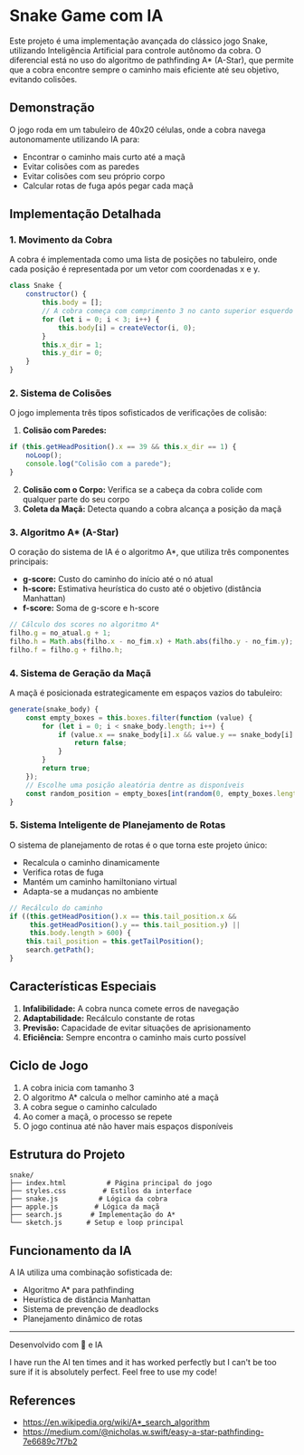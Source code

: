 #  Snake Game com IA

Este projeto é uma implementação avançada do clássico jogo Snake, utilizando Inteligência Artificial para controle autônomo da cobra. O diferencial está no uso do algoritmo de pathfinding A* (A-Star), que permite que a cobra encontre sempre o caminho mais eficiente até seu objetivo, evitando colisões.

##  Demonstração

O jogo roda em um tabuleiro de 40x20 células, onde a cobra navega autonomamente utilizando IA para:
- Encontrar o caminho mais curto até a maçã
- Evitar colisões com as paredes
- Evitar colisões com seu próprio corpo
- Calcular rotas de fuga após pegar cada maçã

##  Implementação Detalhada

### 1. Movimento da Cobra

A cobra é implementada como uma lista de posições no tabuleiro, onde cada posição é representada por um vetor com coordenadas x e y.

```javascript
class Snake {
    constructor() {
        this.body = [];
        // A cobra começa com comprimento 3 no canto superior esquerdo
        for (let i = 0; i < 3; i++) {
            this.body[i] = createVector(i, 0);
        }
        this.x_dir = 1;
        this.y_dir = 0;
    }
}
```

### 2. Sistema de Colisões

O jogo implementa três tipos sofisticados de verificações de colisão:

1. **Colisão com Paredes:**
```javascript
if (this.getHeadPosition().x == 39 && this.x_dir == 1) {
    noLoop();
    console.log("Colisão com a parede");
}
```

2. **Colisão com o Corpo:** Verifica se a cabeça da cobra colide com qualquer parte do seu corpo
3. **Coleta da Maçã:** Detecta quando a cobra alcança a posição da maçã

### 3. Algoritmo A* (A-Star)

O coração do sistema de IA é o algoritmo A*, que utiliza três componentes principais:

- **g-score:** Custo do caminho do início até o nó atual
- **h-score:** Estimativa heurística do custo até o objetivo (distância Manhattan)
- **f-score:** Soma de g-score e h-score

```javascript
// Cálculo dos scores no algoritmo A*
filho.g = no_atual.g + 1;
filho.h = Math.abs(filho.x - no_fim.x) + Math.abs(filho.y - no_fim.y);
filho.f = filho.g + filho.h;
```

### 4. Sistema de Geração da Maçã

A maçã é posicionada estrategicamente em espaços vazios do tabuleiro:

```javascript
generate(snake_body) {
    const empty_boxes = this.boxes.filter(function (value) {
        for (let i = 0; i < snake_body.length; i++) {
            if (value.x == snake_body[i].x && value.y == snake_body[i].y) {
                return false;
            }
        }
        return true;
    });
    // Escolhe uma posição aleatória dentre as disponíveis
    const random_position = empty_boxes[int(random(0, empty_boxes.length))];
}
```

### 5. Sistema Inteligente de Planejamento de Rotas

O sistema de planejamento de rotas é o que torna este projeto único:

- Recalcula o caminho dinamicamente
- Verifica rotas de fuga
- Mantém um caminho hamiltoniano virtual
- Adapta-se a mudanças no ambiente

```javascript
// Recálculo do caminho
if ((this.getHeadPosition().x == this.tail_position.x && 
     this.getHeadPosition().y == this.tail_position.y) || 
     this.body.length > 600) {
    this.tail_position = this.getTailPosition();
    search.getPath();
}
```


##  Características Especiais

1. **Infalibilidade:** A cobra nunca comete erros de navegação
2. **Adaptabilidade:** Recálculo constante de rotas
3. **Previsão:** Capacidade de evitar situações de aprisionamento
4. **Eficiência:** Sempre encontra o caminho mais curto possível

##  Ciclo de Jogo

1. A cobra inicia com tamanho 3
2. O algoritmo A* calcula o melhor caminho até a maçã
3. A cobra segue o caminho calculado
4. Ao comer a maçã, o processo se repete
5. O jogo continua até não haver mais espaços disponíveis



##  Estrutura do Projeto

```
snake/
├── index.html          # Página principal do jogo
├── styles.css         # Estilos da interface
├── snake.js          # Lógica da cobra
├── apple.js         # Lógica da maçã
├── search.js       # Implementação do A*
└── sketch.js      # Setup e loop principal
```


##  Funcionamento da IA

A IA utiliza uma combinação sofisticada de:
- Algoritmo A* para pathfinding
- Heurística de distância Manhattan
- Sistema de prevenção de deadlocks
- Planejamento dinâmico de rotas


---

Desenvolvido com 💚 e IA

I have run the AI ten times and it has worked perfectly but I can't be too sure if it is absolutely perfect. Feel free to use my code!

## References
- https://en.wikipedia.org/wiki/A*_search_algorithm
- https://medium.com/@nicholas.w.swift/easy-a-star-pathfinding-7e6689c7f7b2